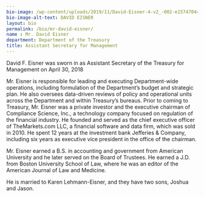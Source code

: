 ```yaml
---
bio-image: /wp-content/uploads/2019/11/David-Eisner-4-v2_-002-e1574704454636-285x300.jpg
bio-image-alt-text: DAVID EISNER
layout: bio
permalink: /bio/mr-david-eisner/
name : Mr. David Eisner
department: Department of the Treasury
title: Assistant Secretary for Management
---
```

David F. Eisner was sworn in as Assistant Secretary of the Treasury for Management on April 30, 2018

Mr. Eisner is responsible for leading and executing Department-wide operations, including formulation of the Department’s budget and strategic plan. He also oversees data-driven reviews of policy and operational units across the Department and within Treasury’s bureaus.
Prior to coming to Treasury, Mr. Eisner was a private investor and the executive chairman of Compliance Science, Inc., a technology company focused on regulation of the financial industry. He founded and served as the chief executive officer of TheMarkets.com LLC, a financial software and data firm, which was sold in 2010. He spent 12 years at the investment bank Jefferies & Company, including six years as executive vice president in the office of the chairman.

Mr. Eisner earned a B.S. in accounting and government from American University and he later served on the Board of Trustees. He earned a J.D. from Boston University School of Law, where he was an editor of the American Journal of Law and Medicine.

He is married to Karen Lehmann-Eisner, and they have two sons, Joshua and Jason.
